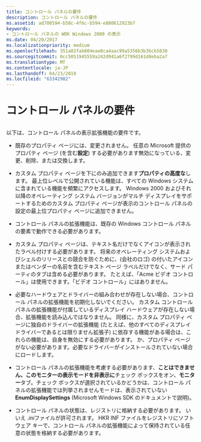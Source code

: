 ```yaml
---
title: コントロール パネルの要件
description: コントロール パネルの要件
ms.assetid: ad700594-b58c-4f6c-b594-e880612923b7
keywords:
- コントロール パネルの WDK Windows 2000 の表示
ms.date: 04/20/2017
ms.localizationpriority: medium
ms.openlocfilehash: 351a02fab804eae8ca4aac99a5356b3b3bcb5830
ms.sourcegitcommit: 0cc5051945559a242d941a6f2799d161d8eba2a7
ms.translationtype: MT
ms.contentlocale: ja-JP
ms.lasthandoff: 04/23/2019
ms.locfileid: "63342982"
---
```

# <a name="control-panel-requirements"></a>コントロール パネルの要件


## <span id="ddk_control_panel_requirements_gg"></span><span id="DDK_CONTROL_PANEL_REQUIREMENTS_GG"></span>


以下は、コントロール パネルの表示拡張機能の要件です。

-   既存のプロパティ ページには、変更されません。 任意の Microsoft 提供のプロパティ ページ (を含む**設定**) する必要があります無効になっている、変更、削除、または交換します。

-   カスタム プロパティ ページを下にのみ追加できます**プロパティの高度な**します。 最上位レベルで公開されている機能は、すべての Windows システムに含まれている機能を頻繁にアクセスします。 Windows 2000 およびそれ以降のオペレーティング システム バージョンがマルチ ディスプレイをサポートするためのカスタム プロパティ ページが表示のコントロール パネルの 設定の最上位プロパティ ページに追加できません。

-   コントロール パネルの拡張機能は、既存の Windows コントロール パネルの要素で動作できる必要があります。

-   カスタム プロパティ ページは、テキスト名だけでなくアイコンが表示されたラベル付けする必要があります。 将来のオペレーティング システムおよびシェルのリリースとの競合を防ぐために、(会社のロゴ) の付いたアイコンまたはベンダーの名前を含むテキスト ページ ラベルだけでなく、サード パーティのタブは含める必要があります。 たとえば、「Acme ビデオ コントロール」は使用できます。「ビデオ コントロール」にはありません。

-   必要なハードウェアとドライバーの組み合わせが存在しない場合、コントロール パネルの拡張機能を初期化しないでください。 カスタム コントロール パネルの拡張機能が付属しているディスプレイ ハードウェアが存在しない場合、拡張機能を読み込んではなりません。 同様に、カスタム プロパティ ページに独自のドライバーの拡張機能 (たとえば、他のすべてのディスプレイ ドライバーであるとは限りません拡張子) に依存する機能がある場合は、これらの機能は、自身を無効にする必要があります。 か、プロパティ ページがない必要があります。必要なドライバーがインストールされていない場合にロードします。

-   コントロール パネルの拡張機能を考慮する必要があります、**ことはできません、このモニターの表示モードを非表示に**チェック ボックスをオン、**モニター**タブ。チェック ボックスが選択されているかどうかは、コントロール パネルの拡張機能では列挙されませんモードは、表示されていない**EnumDisplaySettings** (Microsoft Windows SDK のドキュメントで説明)。

-   コントロール パネルの状態は、レジストリに格納する必要があります。 いいえ *.ini*ファイルが許可されます。 HKR INF ファイルをレジストリにソフトウェア キーで、コントロール パネルの拡張機能によって保持されている任意の状態を格納する必要があります。

 

 





